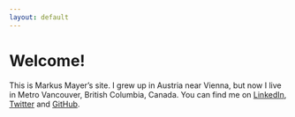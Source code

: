 ```yaml
---
layout: default
---
```


# Welcome!

This is Markus Mayer&#8217;s site. I grew up in Austria near Vienna,
but now I live in Metro Vancouver, British Columbia, Canada. You can find me
on [LinkedIn](http://ca.linkedin.com/in/mmayer/),
[Twitter](http://twitter.com/mm75) and [GitHub](http://github.com/mmayer/).
